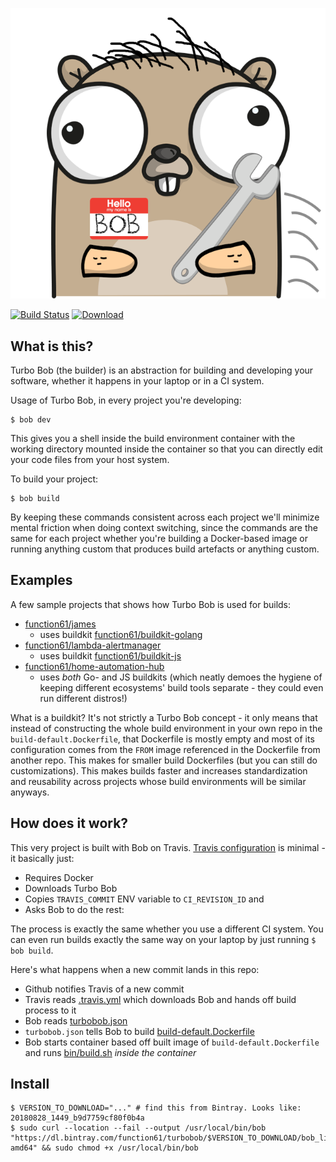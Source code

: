 ![](misc/mascot/mascot.png)

[![Build Status](https://img.shields.io/travis/function61/turbobob.svg?style=for-the-badge)](https://travis-ci.org/function61/turbobob)
[![Download](https://img.shields.io/bintray/v/function61/turbobob/main.svg?style=for-the-badge&label=Download)](https://bintray.com/function61/turbobob/main/_latestVersion#files)

What is this?
-------------

Turbo Bob (the builder) is an abstraction for building and developing your software, whether it happens in your laptop or in a CI system.

Usage of Turbo Bob, in every project you're developing:

```
$ bob dev
```

This gives you a shell inside the build environment container with the working directory mounted inside the container so that you can directly edit your code files from your host system.

To build your project:

```
$ bob build
```

By keeping these commands consistent across each project we'll minimize mental friction when doing context switching, since the commands are the same for each project whether you're building a Docker-based image or running anything custom that produces build artefacts or anything custom.


Examples
--------

A few sample projects that shows how Turbo Bob is used for builds:

- [function61/james](https://github.com/function61/james)
	- uses buildkit [function61/buildkit-golang](https://github.com/function61/buildkit-golang)
- [function61/lambda-alertmanager](https://github.com/function61/lambda-alertmanager)
	- uses buildkit [function61/buildkit-js](https://github.com/function61/buildkit-js)
- [function61/home-automation-hub](https://github.com/function61/home-automation-hub)
	- uses *both* Go- and JS buildkits (which neatly demoes the hygiene of keeping different
	ecosystems' build tools separate - they could even run different distros!)

What is a buildkit? It's not strictly a Turbo Bob concept - it only means that instead of
constructing the whole build environment in your own repo in the `build-default.Dockerfile`, that
Dockerfile is mostly empty and most of its configuration comes from the `FROM` image referenced
in the Dockerfile from another repo. This makes for smaller build Dockerfiles (but you can
still do customizations). This makes builds faster and increases standardization and
reusability across projects whose build environments will be similar anyways.


How does it work?
-----------------

This very project is built with Bob on Travis. [Travis configuration](.travis.yml) is minimal - it basically just:

- Requires Docker
- Downloads Turbo Bob
- Copies `TRAVIS_COMMIT` ENV variable to `CI_REVISION_ID` and
- Asks Bob to do the rest:

The process is exactly the same whether you use a different CI system. You can even run builds exactly the same way on your laptop by just running `$ bob build`.

Here's what happens when a new commit lands in this repo:

- Github notifies Travis of a new commit
- Travis reads [.travis.yml](.travis.yml) which downloads Bob and hands off build process to it
- Bob reads [turbobob.json](turbobob.json)
- `turbobob.json` tells Bob to build [build-default.Dockerfile](build-default.Dockerfile)
- Bob starts container based off built image of `build-default.Dockerfile` and runs [bin/build.sh](bin/build.sh) *inside the container*


Install
-------

```
$ VERSION_TO_DOWNLOAD="..." # find this from Bintray. Looks like: 20180828_1449_b9d7759cf80f0b4a
$ sudo curl --location --fail --output /usr/local/bin/bob "https://dl.bintray.com/function61/turbobob/$VERSION_TO_DOWNLOAD/bob_linux-amd64" && sudo chmod +x /usr/local/bin/bob
```
